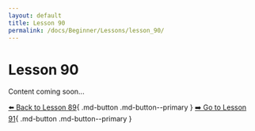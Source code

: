 ```yaml
---
layout: default
title: Lesson 90
permalink: /docs/Beginner/Lessons/lesson_90/
---
```


# Lesson 90

Content coming soon...

[⬅️ Back to Lesson 89](lesson_89.md){ .md-button .md-button--primary }  [➡️ Go to Lesson 91](lesson_91.md){ .md-button .md-button--primary }
